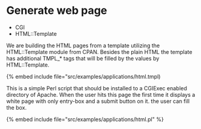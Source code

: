 # Generate web page

* CGI
* HTML::Template


We are building the HTML pages from a template utilizing the HTML::Template module from CPAN. Besides the plain HTML the template has additional TMPL_* tags that will be filled by the values by HTML::Template.


{% embed include file="src/examples/applications/html.tmpl)


This is a simple Perl script that should be installed to a CGIExec enabled directory of Apache. When the user hits this page the first time it displays a white page with only entry-box and a submit button on it. the user can fill the box.


{% embed include file="src/examples/applications/html.pl" %}


